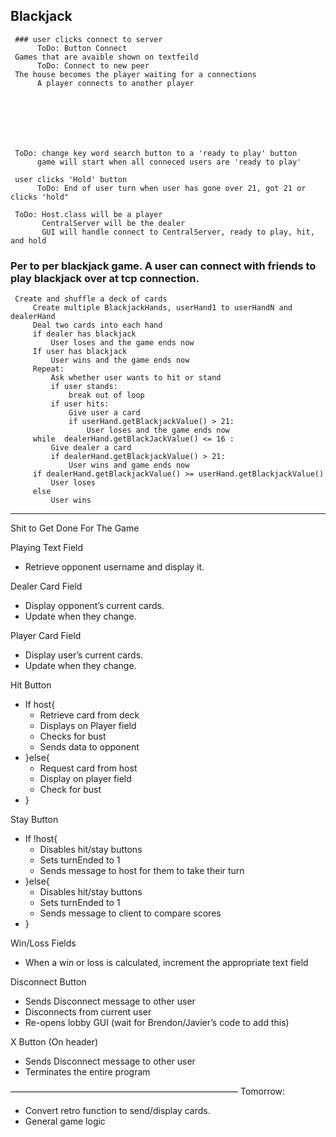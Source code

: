 ## Blackjack

     ### user clicks connect to server
          ToDo: Button Connect
     Games that are avaible shown on textfeild
          ToDo: Connect to new peer 
     The house becomes the player waiting for a connections
          A player connects to another player
          
          
     
     
     
     
     
     ToDo: change key word search button to a 'ready to play' button 
          game will start when all conneced users are 'ready to play'
               
     user clicks 'Hold' button
          ToDo: End of user turn when user has gone over 21, got 21 or clicks 'hold"
     
     ToDo: Host.class will be a player
           CentralServer will be the dealer 
           GUI will handle connect to CentralServer, ready to play, hit, and hold 
### Per to per blackjack game. A user can connect with friends to play blackjack over at tcp connection. 

     
     Create and shuffle a deck of cards
         Create multiple BlackjackHands, userHand1 to userHandN and dealerHand
         Deal two cards into each hand
         if dealer has blackjack
             User loses and the game ends now
         If user has blackjack
             User wins and the game ends now
         Repeat:
             Ask whether user wants to hit or stand
             if user stands:
                 break out of loop
             if user hits:
                 Give user a card
                 if userHand.getBlackjackValue() > 21:
                     User loses and the game ends now
         while  dealerHand.getBlackJackValue() <= 16 :
             Give dealer a card
             if dealerHand.getBlackjackValue() > 21:
                 User wins and game ends now
         if dealerHand.getBlackjackValue() >= userHand.getBlackjackValue()
             User loses
         else
             User wins

------------------------------------------------------------------------------------------------------------
Shit to Get Done For The Game

Playing Text Field
- Retrieve opponent username and display it.

Dealer Card Field
- Display opponent’s current cards.
- Update when they change.

Player Card Field
- Display user’s current cards.
- Update when they change.

Hit Button
- If host{
    - Retrieve card from deck
    - Displays on Player field
    - Checks for bust
    - Sends data to opponent
- }else{
    - Request card from host
    - Display on player field
    - Check for bust
- }

Stay Button
- If !host{
    - Disables hit/stay buttons
    - Sets turnEnded to 1
    - Sends message to host for them to take their turn
- }else{
    - Disables hit/stay buttons
    - Sets turnEnded to 1
    - Sends message to client to compare scores
- }

Win/Loss Fields
- When a win or loss is calculated, increment the appropriate text field

Disconnect Button
- Sends Disconnect message to other user
- Disconnects from current user
- Re-opens lobby GUI (wait for Brendon/Javier’s code to add this)

X Button (On header)
- Sends Disconnect message to other user
- Terminates the entire program


——————————————————————————
Tomorrow:
- Convert retro function to send/display cards.
- General game logic
